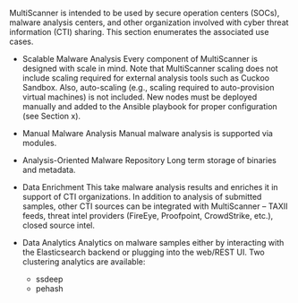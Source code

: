 MultiScanner is intended to be used by secure operation centers (SOCs), malware analysis centers, and other organization involved with cyber threat information (CTI) sharing. This section enumerates the associated use cases.  

* Scalable Malware Analysis 
Every component of MultiScanner is designed with scale in mind. 
Note that MultiScanner scaling does not include scaling required for external analysis tools such as Cuckoo Sandbox. Also, auto-scaling (e.g., scaling required to auto-provision virtual machines) is not included. New nodes must be deployed manually and added to the Ansible playbook for proper configuration (see Section x).

* Manual Malware Analysis
Manual malware analysis is supported via modules.

* Analysis-Oriented Malware Repository
Long term storage of binaries and metadata.

* Data Enrichment
This take malware analysis results and enriches it in support of CTI organizations. In addition to analysis of submitted samples, other CTI sources can be integrated with MultiScanner – TAXII feeds, threat intel providers (FireEye, Proofpoint, CrowdStrike, etc.), closed source intel.

* Data Analytics
Analytics on malware samples either by interacting with the Elasticsearch backend or plugging into the web/REST UI. 
Two clustering analytics are available:
	* ssdeep
	* pehash
